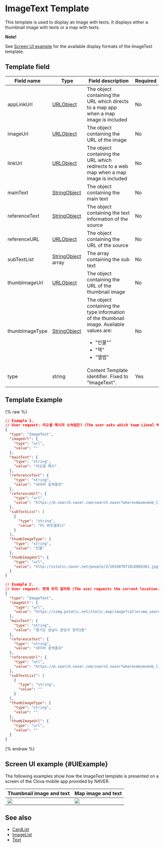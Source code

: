 # ImageText Template
This template is used to display an image with texts. It displays either a thumbnail image with texts or a map with texts.

<div class="note">
<p><strong>Note!</strong></p>
<p>See <a href="#UIExample">Screen UI example</a> for the available display formats of the ImageText template.</p>
</div>

## Template field

| Field name  | Type  | Field description  | Required |
|---------------|---------|-----------------------------|---------|
| appLinkUrl  | [URLObject](/CIC/References/ContentTemplates/Shared_Objects.md#URLObject)  | The object containing the URL which directs to a map app when a map image is included  | No |
| imageUrl  | [URLObject](/CIC/References/ContentTemplates/Shared_Objects.md#URLObject)  | The object containing the URL of the image  | No |
| linkUrl  | [URLObject](/CIC/References/ContentTemplates/Shared_Objects.md#URLObject)  | The object containing the URL which redirects to a web map when a map image is included  | No |
| mainText  | [StringObject](/CIC/References/ContentTemplates/Shared_Objects.md#StringObject)  | The object containing the main text  | No |
| referenceText  | [StringObject](/CIC/References/ContentTemplates/Shared_Objects.md#StringObject)  | The object containing the text information of the source  | No |
| referenceURL  | [URLObject](/CIC/References/ContentTemplates/Shared_Objects.md#URLObject)  | The object containing the URL of the source  | No |
| subTextList  | [StringObject](/CIC/References/ContentTemplates/Shared_Objects.md#StringObject) array | The array containing the sub text  | No |
| thumbImageUrl  | [URLObject](/CIC/References/ContentTemplates/Shared_Objects.md#URLObject)  | The object containing the URL of the thumbnail image  | No |
| thumbImageType | [StringObject](/CIC/References/ContentTemplates/Shared_Objects.md#StringObject)  | The object containing the type information of the thumbnail image. Available values are: <ul><li>"인물""</li><li>"책"</li><li>"앨범"</li></ul> | No |
| type  | string  | Content Template identifier. Fixed to "ImageText".  | Yes  |

## Template Example

{% raw %}
```json
// Example 1.
// User request: 리오넬 메시의 소속팀은? (The user asks which team Lionel Messi is in. Thumbnail image and text are displayed.)
{
  "type": "ImageText",
  "imageUrl": {
    "type": "url",
    "value": ""
  },
  "mainText": {
    "type": "string",
    "value": "리오넬 메시"
  },
  "referenceText": {
    "type": "string",
    "value": "네이버 검색결과"
  },
  "referenceUrl": {
    "type": "url",
    "value": "https://m.search.naver.com/search.naver?where=m&sm=mob_lic&query=%eb%a6%ac%ec%98%a4%eb%84%ac+%eb%a9%94%ec%8b%9c+%ec%86%8c%ec%86%8d%ed%8c%80"
  },
  "subTextList": [
    {
      "type": "string",
      "value": "FC 바르셀로나"
    }
  ],
  "thumbImageType": {
    "type": "string",
    "value": "인물"
  },
  "thumbImageUrl": {
    "type": "url",
    "value": "http://sstatic.naver.net/people/3/201607071816066361.jpg"
  }
}

// Example 2.
// User request: 현재 위치 알려줘 (The user requests the current location. Map image and text are displayed)
{
  "type": "ImageText",
  "imageUrl": {
    "type": "url",
    "value": "https://simg.pstatic.net/static.map/image?caller=mw_search&crs=EPSG:4326&scale=2&format=jpg&dataversion=163.2&version=1.1&baselayer=default&center=127.1047745,37.3594589&markers=type,default2_s,127.1047745,37.3594589&level=10&h=402&w=515"
  },
  "mainText": {
    "type": "string",
    "value": "경기도 성남시 분당구 정자1동"
  },
  "referenceText": {
    "type": "string",
    "value": "네이버 검색결과"
  },
  "referenceUrl": {
    "type": "url",
    "value": "https://m.search.naver.com/search.naver?where=m&sm=mob_lic&query=%ed%98%84%ec%9e%ac+%ec%9c%84%ec%b9%98"
  },
  "subTextList": [
    {
      "type": "string",
      "value": ""
    }
  ],
  "thumbImageType": {
    "type": "string",
    "value": ""
  },
  "thumbImageUrl": {
    "type": "url",
    "value": ""
  }
}
```
{% endraw %}

## Screen UI example {#UIExample}
The following examples show how the ImageText template is presented on a screen of the Clova mobile app provided by NAVER.

| Thumbnail image and text | Map image and text |
|-------|-------|
| <div class="midAlign"><img src="/CIC/Resources/Images/Content_Template-Thumbimage_and_Text.png" /></div> | <div class="midAlign"><img src="/CIC/Resources/Images/Content_Template-Mapimage_and_Text.png" /></div> |

## See also
* [CardList](/CIC/References/ContentTemplates/CardList.md)
* [ImageList](/CIC/References/ContentTemplates/ImageList.md)
* [Text](/CIC/References/ContentTemplates/Text.md)